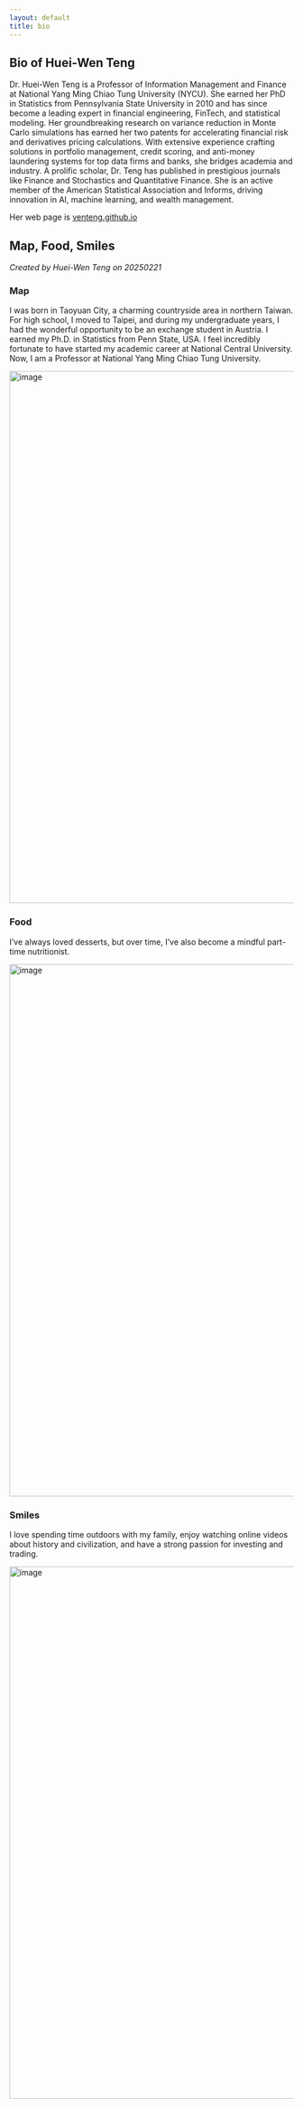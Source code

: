 ```yaml
---
layout: default
title: bio
---
```


## Bio of Huei-Wen Teng


Dr. Huei-Wen Teng is a Professor of Information Management and Finance at National Yang Ming Chiao Tung University (NYCU). She earned her PhD in Statistics from Pennsylvania State University in 2010 and has since become a leading expert in financial engineering, FinTech, and statistical modeling. Her groundbreaking research on variance reduction in Monte Carlo simulations has earned her two patents for accelerating financial risk and derivatives pricing calculations. With extensive experience crafting solutions in portfolio management, credit scoring, and anti-money laundering systems for top data firms and banks, she bridges academia and industry. A prolific scholar, Dr. Teng has published in prestigious journals like Finance and Stochastics and Quantitative Finance. She is an active member of the American Statistical Association and Informs, driving innovation in AI, machine learning, and wealth management.

Her web page is [venteng.github.io](https://venteng.github.io/)


## Map, Food, Smiles

*Created by Huei-Wen Teng on 20250221*

### Map

I was born in Taoyuan City, a charming countryside area in northern Taiwan.
For high school, I moved to Taipei, and during my undergraduate years, I had the wonderful opportunity to be an exchange student in Austria.
I earned my Ph.D. in Statistics from Penn State, USA.
I feel incredibly fortunate to have started my academic career at National Central University.
Now, I am a Professor at National Yang Ming Chiao Tung University.


<img width="942" alt="image" src="https://github.com/user-attachments/assets/1db45f4b-adf6-48b1-8a14-83fc9245d6cf" />


### Food

I’ve always loved desserts, but over time, I’ve also become a mindful part-time nutritionist.

<img width="942" alt="image" src="https://github.com/user-attachments/assets/c3c70feb-75c7-4f21-bdec-7869477f1361" />

### Smiles

I love spending time outdoors with my family, enjoy watching online videos about history and civilization, and have a strong passion for investing and trading.

<img width="942" alt="image" src="https://github.com/user-attachments/assets/74d51348-4af9-42e4-8e7b-3a49bc4fcf05" />



